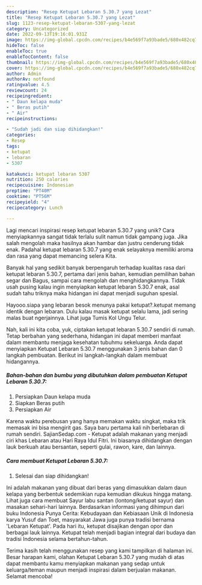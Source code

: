 ```yaml
---
description: "Resep Ketupat Lebaran 5.30.7 yang Lezat"
title: "Resep Ketupat Lebaran 5.30.7 yang Lezat"
slug: 1123-resep-ketupat-lebaran-5307-yang-lezat
category: Uncategorized
date: 2022-09-13T19:16:01.931Z
image: https://img-global.cpcdn.com/recipes/b4e569f7a93bade5/680x482cq70/ketupat-lebaran-5307-foto-resep-utama.jpg
hideToc: false
enableToc: true
enableTocContent: false
thumbnail: https://img-global.cpcdn.com/recipes/b4e569f7a93bade5/680x482cq70/ketupat-lebaran-5307-foto-resep-utama.jpg
cover: https://img-global.cpcdn.com/recipes/b4e569f7a93bade5/680x482cq70/ketupat-lebaran-5307-foto-resep-utama.jpg
author: Admin
authorAv: notfound
ratingvalue: 4.5
reviewcount: 24
recipeingredient:
- " Daun kelapa muda"
- " Beras putih"
- " Air"
recipeinstructions:

- "Sudah jadi dan siap dihidangkan!"
categories:
- Resep
tags:
- ketupat
- lebaran
- 5307

katakunci: ketupat lebaran 5307 
nutrition: 250 calories
recipecuisine: Indonesian
preptime: "PT40M"
cooktime: "PT56M"
recipeyield: "4"
recipecategory: Lunch

---
```





Lagi mencari inspirasi resep ketupat lebaran 5.30.7 yang unik? Cara menyiapkannya sangat tidak terlalu sulit namun tidak gampang juga. Jika salah mengolah maka hasilnya akan hambar dan justru cenderung tidak enak. Padahal ketupat lebaran 5.30.7 yang enak selayaknya memiliki aroma dan rasa yang dapat memancing selera Kita.





Banyak hal yang sedikit banyak berpengaruh terhadap kualitas rasa dari ketupat lebaran 5.30.7, pertama dari jenis bahan, kemudian pemilihan bahan segar dan Bagus, sampai cara mengolah dan menghidangkannya. Tidak usah pusing kalau ingin menyiapkan ketupat lebaran 5.30.7 enak,      asal sudah tahu triknya maka hidangan ini dapat menjadi suguhan spesial.














Hayooo.siapa yang lebaran besok menunya pakai ketupat?.ketupat memang identik dengan lebaran. Dulu kalau masak ketupat selalu lama, jadi sering malas buat ngerjainnya. Lihat juga Tumis Kol Ungu Telur.






Nah, kali ini kita coba, yuk, ciptakan ketupat lebaran 5.30.7 sendiri di rumah. Tetap berbahan yang sederhana, hidangan ini dapat memberi manfaat dalam membantu menjaga kesehatan tubuhmu sekeluarga. Anda dapat menyiapkan Ketupat Lebaran 5.30.7 menggunakan 3 jenis bahan dan 0 langkah pembuatan. Berikut ini langkah-langkah dalam membuat hidangannya.

<!--inarticleads1-->

##### Bahan-bahan dan bumbu yang dibutuhkan dalam pembuatan Ketupat Lebaran 5.30.7:

1. Persiapkan  Daun kelapa muda
1. Siapkan  Beras putih
1. Persiapkan  Air


Karena waktu perebusan yang hanya memakan waktu singkat, maka trik memasak ini bisa mengirit gas. Saya baru pertama kali nih berlebaran di rumah sendiri. SajianSedap.com - Ketupat adalah makanan yang menjadi ciri khas Lebaran atau Hari Raya Idul Fitri. Ini biasanya dihidangkan dengan lauk berkuah atau bersantan, seperti gulai, rawon, kare, dan lainnya. 

<!--inarticleads2-->

##### Cara membuat Ketupat Lebaran 5.30.7:


1. Selesai dan siap dihidangkan!

Ini adalah makanan yang dibuat dari beras yang dimasukkan dalam daun kelapa yang berbentuk sedemikian rupa kemudian dikukus hingga matang. Lihat juga cara membuat Sayur labu santan (lontong/ketupat sayur) dan masakan sehari-hari lainnya. Berdasarkan informasi yang dihimpun dari buku Indonesia Punya Cerita: Kebudayaan dan Kebiasaan Unik di Indonesia karya Yusuf dan Toet, masyarakat Jawa juga punya tradisi bernama &#39;Lebaran Ketupat&#39;. Pada hari itu, ketupat disajikan dengan opor dan berbagai lauk lainnya. Ketupat telah menjadi bagian integral dari budaya dan tradisi Indonesia selama bertahun-tahun. 

Terima kasih telah menggunakan resep yang kami tampilkan di halaman ini. Besar harapan kami, olahan Ketupat Lebaran 5.30.7 yang mudah di atas dapat membantu kamu menyiapkan makanan yang sedap untuk keluarga/teman maupun menjadi inspirasi dalam berjualan makanan. Selamat mencoba!
